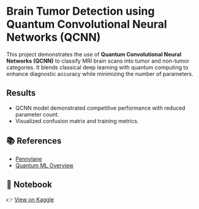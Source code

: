 #  Brain Tumor Detection using Quantum Convolutional Neural Networks (QCNN)

This project demonstrates the use of **Quantum Convolutional Neural Networks (QCNN)** to classify MRI brain scans into tumor and non-tumor categories. It blends classical deep learning with quantum computing to enhance diagnostic accuracy while minimizing the number of parameters.





## Results

- QCNN model demonstrated competitive performance with reduced parameter count.
- Visualized confusion matrix and training metrics.



## 📚 References

- [Pennylane](https://pennylane.ai/)
- [Quantum ML Overview](https://qiskit.org/learn/)

## 📎 Notebook

👉 [View on Kaggle](https://www.kaggle.com/code/pranaykarvi/brain-tumor-qcnn)
